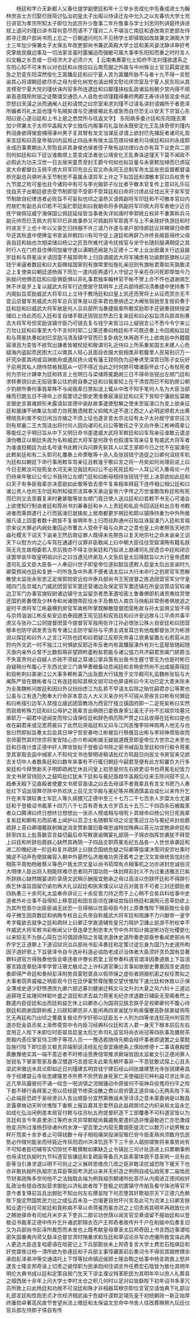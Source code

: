 <!-- { "loadSidebar": true } -->
　　杨廷和字介天新都人父春仕提学副使廷和年十三举乡贡成化中先春成进士为翰林庶吉士方归娶巳授简讨弘治初皇太子出阁以侍读迁左中允久之以左春坊大学士充日讲官为孝宗所知太子即位为武宗升少詹事二年升詹事与学士刘忠同列讲筵终讲进规上退问刘瑾曰讲书耳何意尽而语不了瑾对二人不堪当亡南廷和遂改南京吏部左侍郎寻迁南户部尚书而上忘之一日朝退问何久不见杨学士即驿取如改故兼文渊阁大学士三年加少保兼太子太保五年改吏部尚书兼武英殿大学士廷和美风姿沈静详审好考究掌故民瘼边事及一切法家言虽时露褊迫而强敏可属大事李东阳知而重之时时言人曰文翰之长吾或一日经济大才必须介大 【 云南夷奏蒙化土知府不法刘瑾欲逮系之东阳心知不可未有以对也廷和从傍应曰云南荒服之外故与中州殊治土官见羁縻足矣急之恐变东阳深然侒化王寘鐇反廷和曰宁夏人苦为寘鐇所胁不与者十九不得一言慰谕其心将谓朝廷欲尽杀之母为安化树党也请出榜文慰论庆宗室及宁夏人民东阳从其言榜至宁夏大悦刘瑾伏诛内官多所连逮廷和曰鄮瑾挟权乱政诸监局朝夕禁内得不顺承首恶既除附丽之徒槩谓交通恐人人自危也顷瑾籍得秦府两郡王寿诗诗皆泥金书武宗怒曰天潢之派而通阉人廷和请焚之曰宗室来求刘瑾不过请名讲封请婚所于者恩泽所媚者司礼太监也瑾今名贼矣谓与交通彼被此名或急而自尽恐无以安天下宗室心东阳曰是心遂沿廷和上书上是之悉焚所与往返文字】 东阳病多委计廷和东阳既去累加少师兼太子太师华盖殿大学士独任内阁事司礼监张永既安定化王乱挟奇僇刘瑾内矜诩身欲得侯尝捕得涿州男子豸其臂有龙文当谋反谬谓上欲封巳先捕反者诸司礼皆来言廷和曰高皇帝祖训内监局止四品未有侯太监范璟曰侯者刘马侯廷和曰刘永成耶永成历事累朝出入劳勚且非其身侯也侯者侄子聚有战功璟曰古亦有耳下议吏兵二部则何如廷和曰下廷议谁敢顺上意变成法者张公靖安化王乱奏诛逆瑾天下莫不闻政不必假此为功夫汉世一日五侯宋童贯至封王爵今何如也拟旨量与永褒敕加禄而巳虏寇宣大命都督白玉佩平虏大将军印充总丘官又命永同玉总制军务太监张忠监督都督温恭充副总兵俱听永玉节制忠不喜属永请异军上许之下拟旨廷和谓散本官曰兵权贵专九节度之败可鉴也且今诸将中有可与李光弼郭子仪比者乎散本官复传上意曰礼乐征伐自天子出朝廷欲忠受节制即受不受即不受耳廷和曰命将讨虏此征伐出天子矣军受节制故自纪律违者必败旨不可妄拟也顷之温恭又请佩副将军印廷和不可散本官曰内府故贮有副总兵印若不可奚贮耶廷和曰我朝命将多佩副将军印佩大将军者绝少近日抚宁侯佩征威宁海保国公佩廷延绥皆当事者失详如唐时李郭统丘权非不重第称兵马副元帅而巳玉佩大将军印巳非故事恭又可佩副将军耶竟不与上不亲政好佚游廷和时时进言于上也十年以父丧乞归持服不许三请乃许遂与弟户部侍郎廷议并赐驿归命葬毕还其秋遣中使捧玺书宣谕并敕四川有司守促上道廷和再辞乃许终丧阁臣得终父母丧自廷和始也次相梁储曰杨公之匠吾所难代请令抚按官与坐守长随刻服满期促之其时行人在门府县住俸同加催守遂以满期还阙是为正德十二年上业出居庸关行边且踰岁廷和与蒋冕诣关请回銮不报其明年上归自谓威武大将军捕虏有功谕群臣旗帐以迎钱宁来逼者数廷和曰大臣赐铭国家则有旗常里俗施礼亲旧则有旗帐君尊如天孰敢渎之上复使来曰朝廷道杨阁下而忘一遣内臣两遣行人守促之乎亲在存问死即厚恤今乃执拗问他惧否廷和曰臣惧臣惧以非礼事君独率翰林官不帐不贺上亦不忤也退谢病乞休不许是岁上复以威武大将军行边使居守其明年上还兵部侍郎冯清奏捷中使持奏下内阁拟旨奖励威武大将军曰上立待于教场廷和曰皇上凯还而贺将士从征而赏亦无不宜云总督军务威武大将军总兵官朱是以臣率君也便纳还之大阉张锐驰至复授前奏于廷和廷和曰威武大将军故是何人豆兵部所当奏捷我辈所敢奖励耶手还锐奏锐转授梁储曰上待此而后入廷和复自储手取还锐锐忿然去巳复来廷和曰必拟旨须兵部具别奏去大将军号但奖励该镇守臣乃可锐去复与钱宁来皆泣曰上疑锐言公不悉今令宁来公万勿让廷和曰事至大今不言何时耶二公第还奏曰杨廷和不可既还奏上令回阁拟旨廷和与蒋冕执奏如初巳奖励冯清及镇守官而巳复卧病乞休再疏不允上欲南廵中外籍籍宸濠且为变皆不欲驾出諌者皆被杖廷和极谓司礼近侍曰上所系重矣国五未建人心危疑海内盗起而民困大江以南其人轻心且面目衣服大扺相类非若腹里人民易别识万一奸究杂匿其闲或泅渊凿舟或遇风扬火或有藩王窥伺伪为迎奉诱至深宫日陈子女玩好于前用其私人随侍禁格我扈从一切不得近当此之时何脐可噬诸臣怀此寸心有杖死者何为宗社计踈幸为廷和转言上也明日与梁储蒋冕跪阙三日不得命张锐出左顺门廷和求转奏锐曰此无铅锐事公往豹房自奏之廷和曰我辈知上在干清宫而巳不知豹房公朝夕豹房所奏何事我辈殊不与闻我辈日票拟送上辄从中改不知手笔何人名为大臣当部椽而巳跪五日不得命上亦竟罢顷之御史萧淮奏宸濠反廷和曰天下皆知宁藩欲反莫敢言御史言甚难顾形未露请如宣德中谕赵故事遣使慰解之使未至宸濠口为变上欲亲征廷和屡諌不纳集议左顺力効死敢遗贼君父抑贼大逆不道江西之人必明逆顺若大出黄榜晓告利害不旬日闲当亦擒之不烦上征也遂言昔太宗北征有太子太孙居守宣宗征汉则有郑襄二王大驾迼出将付何人因向诸司礼曰公等敢任之乎又向许泰江彬神周辈公等能任之乎明日旨从中下又明日命书差遣威大武将军敕廷和曰车驾亲征谁敢云遣逆濠伪檄正以朝廷失政为名称威武大将军是何政令也假谓车驾亲征复有威武大将军者为谁谁贬朝廷为此名号谁书此敕兴兵问罪先斩其人以奖王家郥今日之忧不在宸濠在此敕矣廷和有二头耶司礼覆奏上命萧敬等十余人及张锐钱宁连促之曰卿何沮挠军机为廷和曰朝廷下命行事用敕车驾亲征且敕谁乎敬曰言之将一月矣如何尚理前说上曰今日无敕汝可投死金水河无来见我廷和曰公不必死死廷和一人耳公可入奏毋论一月仍待来年敬曰公书公书我待公左顺门廷和曰断母相待张锐钱宁怒上决意欲如此廷和曰天子有争臣我辈亦决意欲如此敬等皆去至午复来相率拜庭下连呼相公相公廷和曰诸公贵人也何玉尔廷和所知祖宗法耳奉天承运皇帝六字传之万世谁敢改称廷和有死而巳则又去至暮复来时暑甚敬等坐左顺门竟日使人送瓜廷和曰若敕不书无心可渴会上欲使知行制诰者廷和荐尚书刘春春廷和乡人上责廷和私庇令回话廷和出合有书敕进者而乘舆遂行上行而宸濠巳就擒矣上居南都更岁朔廷和颇以镇挣持重为中外所推服凡请上回銮者数十疏皆不复省明年冬上归而驻跸通州召拟旨诛宸濠乃入廷和言祖宗来议大罪必内阙处重囚必市曹古人受命于祖与众弃之之意也皇上向者祭告天地宗庙社稷天下诏天下谕亲王然后南征罪人既得未先祭告以复天地宗社之命未谕亲王诏天下以慰方内之心车驾在通遽行议罪非臣敢闻上曰中朝大臣往往受宸濠贿有籍名朕简无先生故相委若入京后我亦不得主张矣廷和乃拟进上崩诸司礼授遗合中廷和闭合读罢举哀毕取皇明祖训示之曰当遵兄终弟及人文急启皇太后降懿旨以大行皇帝遗敕遣司礼监文臣大臣各一人奉迎兴世子即皇帝位遂拟懿旨遗敕入启皇太后出宣谕时九卿莫预闻也廷和复摭一时所急及中外素不便者请太后以大行末命行之豹房官军悉解散使太监张永张忠正定侯郭勋安远伯许泰兵部尚书王宪提督之拣选团营官军分守皇城四门及京城九门威武团营官军罢还营诸边及保定官军罢还镇在所皇店管店官较诸边卫军门办事官旗较尉诸边镇守太监留京者悉革遣哈密土鲁番佛郎机诸贡夷给赏使还国豹房番僧及少林寺和尚诸随带匠役水手及教坊人南京马快船非常例者俱放追之是时平虏将军江彬最横豹房官军故彬所掌既解散提督团营彬故与孙太监俱又皆不得与京师汹汹江彬反矣安远伯泰因邀王宪见廷和宪告廷和曰许安远故与江平虏共事平虏又与张孙二公同提督团营今提督官军独用张许江孙必恨张公殊火自安廷和曰团营根本也防守调发责当有专诸公主防守留孙与平虏主调发耳岂有他哉都督张洪为彬游说以探廷和曰外人之言江可防也廷和曰君疑江反耶先帝喜江骁勇留置左右若扈从廵狩内外文武一时不独江江何惧欲反耶近年反者内有寘鐇宸濠外有刘七蓝鄢皆随起随灭亟内亲外众曾不比数假萌非望顾盻齑粉矣若能与诸公恊力共济嗣君至阖门辞爵当不失富贵何必自疑人亦政不须疑之耳诸公掌兵策有出我书生握寸管无为也是时彬巳自疑稍分布腹心于东西北安三门衷甲褁粮备动息闻廷和言稍安然尚不出成服斋宿廷和投彬刺曰甚谢江公大事多赖彬喜乃出及题大行铭旌于文华殿司礼监魏彬张铅与大阉陈严皆在魏彬者与江有连廷和知其稍文弱可动也屏语彬曰今天功巳定大患未除未为全美魏彬问故廷和因曰外议纷纷虑江为乱若不早请太后除之贻忧嗣君亦公等累也公虽与江有连乃勉奉大行命非本意古人大义灭亲亦何不可锐从旁疾言曰彬有何罪廷和曰彬擅引边军入禁擅立威武团营教场为西官厅擅立镇国府即一二足死矣彬曰实然而锐救彬殊力廷和曰公毋护之我辈言出祸随已委致身家公虽无子孙不忘祖宗坟墓兄弟耶万一嗣君中途闻变而惊公请保任廷和辞色俱厉陈严赞之曰且收得在廷和曰是也收在嗣君来或见宽蒋冕曰了此然后哭临廷和又曰与江同恶惟李琮神周两人他无与也皆曰然即拟旨奏太后会其日坤宁宫安春吻江彬被旨行祭俄旨出彬与李琮神周皆收而京师晏然其时世宗将发安陆心亦介彬闻彬擒无疑就道既至即皇帝位方世宗之未至也廷和日夜计度正德中奸人弊攻皆拟于登极诏书除之密书缄函及至廷和侍行殿令蒋冕至其家取去函中缄家人不知何文书也黎明进稿请批红方鸣鼓日向辰文书房官来见欲去关切中人者数条廷和曰数年来事有不行辄归朝廷今嗣君至便有此方知曩负大行多矣廷和今拜贺新天子明即疏阙乞休且问皇上初至是何左右欲吏诏书也蒋冕毛纪皆力言文书房官持回久之鼓鸣批红犹未下廷和与冕纪亟趋华盖殿后往来玉除间寂不见人趋奉天殿下见直殿者使要文书房官亟语之曰去去毋误不者我辈且有言文书房乃人奏批红下诏出宿弊尽除中外欢庆上召见文华殿与冕纪等并赐酒馔盖自成化以来传升乞升在末军旗较勇士军匠人等久病猥冗正德中至三十七万二千七百余人岁糜太仓尤甚廷和于登极诏书裁革十四万八千七百有奇省太仓岁百五十五万二千四百余石被裁革者众口腾沸曰终日想终日想想出一张杀人榜或相与咀呪卜其禄命曰杨公何日死我辈复矣廷和朝有刃而前者上闻护以百卫士名随朝军顷之论定策迎立功与冕纪并封伯爵疏辞上荅曰卿翊戴朕躬擒逆消变赞新厘旧备竭忠诚特加殊典以荅元功宜勉承命廷和辞至四五上批荅数百言益切最后命写敕褒谕赐宴礼部荫一子锦衣指挥世袭犹不拜受上曰廷和听辞伯爵朕心缺然其再荫一子四品文职蒋冕毛纪五品各一人世世承袭廷和进二阶晚纪进一阶廷和复并疏辞上曰朕念国统危疑之际卿等恊谋决策同安宗社乘时擒逆不动声色使朕雍容入朝中外晏然弘济艰难功劳茂着考之史汉文宣继统皆加封丞相陈平周勃杨敞蔡义等邑户我太宗文皇以尚书茹瑺有点相事机之功亦进封忠诚伯况大明律人臣出将入相能除难尽忠者同开国功勋一体封拜前封义不为过重违雅志巳矣所辞朕心缺然赐宴进阶录荫文武稍示酬报宜勉承之毋过高洁以伤朕怀廷和不得辞引疾乞休温旨固留仍谕勿再大礼议起廷和执宋濮议以证召对面言不可者三封还御批者四执奏三十余司礼太监奉命讲论三十余反皆力持之而于上心稍不合矣兵科给事中史道者外补佥事不自得知上移意廷和因言臣顷在諌垣尝指目杨廷和漏网元恶草劾欲上为其所觉亟尔出臣臣诚无状恐一旦得祸以忧臣毋臣今封上原奏惟陛下赐臣致仕全臣母子微生因具数廷和纳贿专权且云先帝自称威武大将军廷和阻諌不力兴献帝一皇字考字辄欲去就争之廷和疏辩上曰卿正学直道辅佐皇兄力阻护卫諌止廵游不附权幸不作威武大将军敕书彩帐闻父计音连章乞制忠孝大节中外共知计擒逆彬功在社稷更化以来知无不为朕心简在岂可偶因谗陷之言辄求退休史道所奏吏部亟参看闻吏部尚书乔宇乞正道罪上下道诏狱讯治兵部尚书彭泽奏廷和定策讨逆忘身为国乃为史道所构因子道奸邪上下旨褒泽令自今选补科道必谘防老成识治体者大臣须奸贪负国有显著罪科道官方得独奏他皆会章违者许僚长若堂上官参奏科道官谓泽因奏道致上下旨沮塞言路连章劾泽李学曾汪珊尤极论之上许科道官秉公言事如故御史曹嘉因言史道劾奏即得严命廷和奏辩彭泽附势具蒙慰褒良以假师保之虚衔者阴据机密之权任票拟之大事者窃弄威福之柄臣观今日在廷伊霍赞尊陇蜀交望伏惟陛下速允廷和休致以示保全薄戒史道少舒愤懑庶九卿六部近慕刘健谢迁韩文马文升刘大夏之风六科十三道远追薛瑄王竑锺同林聪叶盛之谊廷和求去益力蒋冕毛纪亦求退数日辅臣无至阁者然上数遣内臣促廷和出而廷和益乞休上曰卿赤心为国洞见朕志朕手足视卿卿何不腹心待朕廷和疏谢固辞称疾上曰朕知卿忠非人能闲再四宣谕犹尔称疾偃蹇高卧朕甚疑焉陈乞无再廷和乃出顷之曹嘉复极论乔宇奸邪以廷臣五十人列为四等坐连贬茂州判官而道亦贬金县丞矣上渐修斋宫中令内臣习经典科仪廷和言人君一身天下根本前后左右宜用正人陛下未即位时臣甞具启皇太后乞命司礼监官将尚衣尚冠等四执事及膳房茶房殿内荅应掌官侍卫牌子等项人员一一豫选若随侍先朝会经坏事者即退罢之业蒙懿旨施行陛下即位臣又极言异端邪说渎经乱伦亟宜痛绝条上慎始修德十二事请悬殿壁斋醮豫绝实其一端不意近者不时修设恩赉倍常推求厥端皆因太监崔文引正德闲罪人张锐名下掌家管家及番汉僧道巧言惑诳夫此辈先朝坏事非一不意犹敢试探上心且夫梁武宋徽远未具论即如近日刘瑾建玄明宫钱宁建石经山祠张雄建慧光寺张锐建寿昌寺于经建碧云寺张忠建隆恩寺所费不赀然皆身死家亡夫使福田可种利益可求比年远近亢旱风霾彼何不诵一经念一呪消弭之流贼骚动中原彼何不驱神兵役鬼将扫平之陛下曷不移行香拜箓之劳以莅经筵节修斋设醮之费以周穷匮正道异端心无两系陛下系心此端臣恐疏于圣经贤训入告出顺臣分宜然第微诚未至谆谆之意未蒙嘉纳是以敢昌言露章耸动天听伏惟陛下垂察上报旨嘉其忠爱然自此益疏居顷之内织染局太监永乞如成化弘治闲例差本局官付敕与往苏杭五府提督织造下工部覆奏不可科道官皆以为言廷和言今年直隶浙江等府水灾异常额赋尚冀蠲免更遣织造非惟逼勒逃亡亦恐激成他变况所过淮杨邳徐诸州府水潦一望百里之内寂无爨烟死徙流亡以数万计幼男稚女秤斤而卖十余岁者止可得钱数十母子相视痛哭投渊官赈巳穷今抵麦熟尚须数月饥民势必作贼何能坐而待毙近传凤阳泗州洪泽饥民不下三千余人刼掠啸聚将来事势尚有不可知者臣叨辅导实切惊忧不敢撰敕如果缺乏止令镇廵三司计处造进上曰累朝事例也毋渎扰执拗时九节科道官皆諌廷和复疏臣等备员大臣素蒙体貌不意圣明一旦有此臣等当引身求退以明不可则止之义展转思维庶几改之臣非敢渎扰诚恐陛下援天下也亦非敢执拗所执祖宗法耳臣等因考洪武以来并无织造之例例自成弘始宪孝二庙恤民节财美政殊多奈何他不之法独取此端为例我祖宗朝诸所批荅尽从内阁进正德间权奸乱政治有擅自改拟营求御批以济私欲者陛下登极之初罢镇守市舶及看守珠池等官不意今者复降前旨且出御批不知出何左右撰呈陛下何忍堕其奸欺祖宗天下正德几危赖陛下旋定然国势民力比之成弘百未及一岂堪更自败坏兴言及此可为流涕上曰卿言朕知业遣行母扰可矣廷和竟称病不草以命蒋冕而冕亦迟之上切责焉其明年再疏致仕许之赐驰驿命有司给月米岁夫下吏兵二部论功世荫以闻言官交章请留不报始廷和以登极诏书裁革正德中传升乞升诸武职锦衣百户王邦奇者故传升千户在削级中后奏复旧又为兵部尚书彭泽所裁怨而未发也上既考献皇母章圣太后邦奇因上书言西边事谓哈密失国番夷内帚又繇泽总督甘肃时赂番求和及廷和草诏论杀写亦虎僊所致宜诛此两人更选大臣选复哈密语在哈密记上下兵部勘状未上邦奇复言大学士费宏石珤俱廷和奸党甞夜过杨一清所欲为弥逄廷和子兵部主事惇藏匿前后奏词令不得验其婿修撰余承勋彭泽弟冲等交通请托上下惇等狱命镇远侯顾士隆会鞫之给事中杨言疏救上怒并逮言士隆言邦奇诬上切责之禠惇职为民承勋闲住调言外任费宏石珤皆为致仕其明年明伦大典书成以廷和定策自居门生天下谬主濮议特革职民为其明年卒以庶人礼葬县之城西居十余年上问大学士李时太仓之积几何时以足对曰皆繇陛下初年诏书多革冗员所致上曰此杨廷和功故不可没廷和殊才非相器耳穆宗即位言官交请恤典下礼部议礼部言廷和性抱忠贞才优经济相武庙于危疑吁谟默定翊先皇于初统朝政一新正始厚终庸勋卓著高风直节誉望尚流上赠廷和太保谥文忠命中书舍人往改葬赐祭九坛廷仪官兵部左侍郎子慎自有传 
